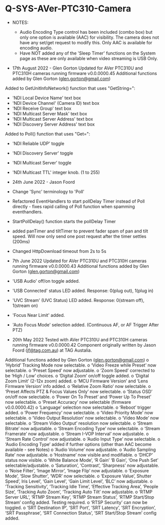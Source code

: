 # Q-SYS-AVer-PTC310-Camera


- NOTES:
    - Audio Encoding Type control has been included (combo box) but only one option is available (AAC) for visibility. The camera does not have any set/get request to modify this. Only AAC is available for encoding audio.
    - Have NOT added any of the 'Sleep Timer' functions on the System page as these are only available when video streaming is USB Only.


- 17th August 2022 - Glen Gorton
Updated for AVer PTC310U and PTC310H cameras running firmware v0.0.0000.45
Additional functions added by Glen Gorton (glen.gorton@gmail.com)

Added to GetUnitInfoNetwork() function that uses "GetString=":
- 'NDI Local Device Name' text box
- 'NDI Device Channel' (Camera ID) text box
- 'NDI Receive Group' text box
- 'NDI Multicast Server Mask' text box
- 'NDI Multicast Server Address' text box
- 'NDI Discovery Server Address' text box

Added to Poll() function that uses "Get=":
- 'NDI Reliable UDP' toggle
- 'NDI Discovery Server' toggle
- 'NDI Multicast Server' toggle
- 'NDI Multicast TTL' integer knob. (1 to 255)


- 24th June 2022 - Jason Foord
- Change 'Sync' terminology to 'Poll'
- Refactored EventHandlers to start pollDelay Timer instead of Poll directly - fixes rapid calling of Poll function when spamming eventhandlers.
- StartPollDelay() function starts the pollDelay Timer
- added panTimer and tiltTimer to prevent fader spam of pan and tilt speed. Will now only send one post request after the timer settles (200ms)
- Changed HttpDownload timeout from 2s to 5s


- 7th June 2022
Updated for AVer PTC310U and PTC310H cameras running firmware v0.0.0000.43
Additional functions added by Glen Gorton (glen.gorton@gmail.com)

- 'USB Audio' off/on toggle added.
- 'USB Connected' status LED added. Response: 0(plug out), 1(plug in)
- 'UVC Stream' (UVC Status) LED added. Response: 0(stream off), 1(stream on)
- 'Focus Near Limit' added.
- 'Auto Focus Mode' selection added. (Continuous AF, or AF Trigger After PTZ)


- 20th May 2022
Tested with AVer PTC310U and PTC310H cameras running firmware v0.0.0000.42
Component originally written by Jason Foord (jf@tag.com.au) at TAG Austalia.

Additional functions added by Glen Gorton (glen.gorton@gmail.com)
o	‘Hybrid’ Tracking Mode now selectable.
o	‘Video Freeze while Preset’ now selectable.
o	‘Preset Speed’ now adjustable.
o	‘Zoom Speed’ corrected to be ‘High / Low’ choices.
o	‘Digital Zoom’ on/off toggle added.
o	‘Digital Zoom Limit’ (2-12x zoom) added.
o	‘MCU Firmware Version’ and ‘Lens Firmware Version’ info added.
o	‘Relative Zoom Ratio’ now selectable.
o	‘Preset Affects PTZ & Focus Values Only’ now selectable.
o	‘Status OSD’ on/off now selectable.
o	‘Power On To Preset’ and ‘Power Up To Preset’ now selectable.
o	‘Preset Accuracy’ now selectable (firmware v0.0.0000.42)
o	‘Language’ selection now selectable.
o	‘Reboot’ trigger added.
o	‘Power Frequency’ now selectable.
o	‘Video Priority Mode’ now selectable.
o	‘Video Output Resolution’ now selectable.
o	‘Video Mode’ now selectable.
o	‘Stream Video Output’ resolution now selectable.
o	‘Stream Bitrate’ now adjustable.
o	‘Stream Encoding Type’ now selectable.
o	‘Stream Framerate’ now adjustable.
o	‘Stream I-VOP Interval’ now adjustable.
o	‘Stream Rate Control’ now adjustable.
o	‘Audio Input Type’ now selectable.
o	‘Audio Encoding Type’ added if further options (other than AAC become available - see Notes)
o	‘Audio Volume’ now adjustable.
o	‘Audio Sampling Rate’ now adjustable.
o	‘Hostname’ now visible and modifiable.
o	‘DHCP’ status now visible.
o	‘White Balance Mode’, ‘R Gain’ ‘B Gain’, ‘One Push Set’ selectable/adjustable.
o	‘Saturation’, ‘Contrast’, ‘Sharpness’ now adjustable.
o	‘Noise Filter’, ‘Image Mirror’, ‘Image Flip’ now adjustable.
o	‘Exposure Mode’, ‘Slow Shutter’, ‘WDR’ now selectable.
o	‘Exposure Value’, Shutter Speed’, Iris Level’, ‘Gain Level’, ‘Gain Limit Level’, ‘BLC’ now adjustable.
o	‘Tracking Sensitivity’, ‘Tracking Idle Time’, ‘Effective Tracking Area’, ‘People Size’, ‘Tracking Auto Zoom’, ‘Tracking Auto Tilt’ now adjustable.
o	‘RTMP Server URL’, ‘RTMP Stream Key’, ‘RTMP Stream Status’, ‘RTMP Start/Stop Stream’ config added. Testing required.
o	‘RTSP Security’ can now be toggled.
o	‘SRT Destination IP’, ‘SRT Port’, ‘SRT Latency’, ‘SRT Encryption’, ‘SRT Passphrase’, ‘SRT Connection Status’, ‘SRT Start/Stop Stream’ config added.